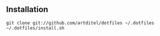 ## Installation
```terminal
git clone git://github.com/artditel/dotfiles ~/.dotfiles
~/.dotfiles/install.sh
```
